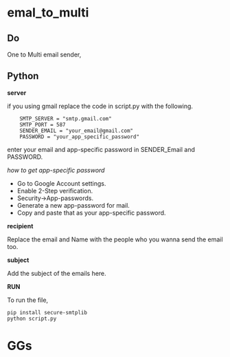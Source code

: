 # emal_to_multi

## Do 

One to Multi email sender,

## Python

**server**

if you using gmail replace the code in script.py with the following.
```
    SMTP_SERVER = "smtp.gmail.com"
    SMTP_PORT = 587
    SENDER_EMAIL = "your_email@gmail.com"
    PASSWORD = "your_app_specific_password"
```
enter your email and app-specific password in SENDER_Email and PASSWORD.

*how to get app-specific password*
 - Go to Google Account settings. 
 - Enable 2-Step verification. 
 - Security->App-passwords.
 - Generate a new app-password for mail.
 - Copy and paste that as your app-specific password.

**recipient**

Replace the email and Name with the people who you wanna send the email too.

**subject**

Add the subject of the emails here.

**RUN**
 
To run the file,
```
pip install secure-smtplib
python script.py
```

# GGs    

